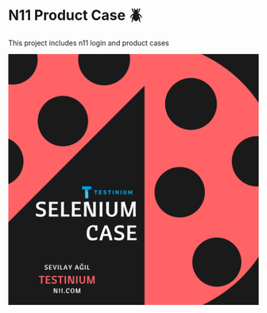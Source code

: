 # N11 Product Case :beetle:
This project includes n11 login and product cases

![ladybug](https://github.com/sevilayagil/N11ProductCase/blob/master/Ladybug.png)

